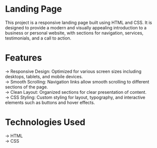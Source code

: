 # Landing Page

This project is a responsive landing page built using HTML and CSS. It is designed to provide a modern and visually appealing introduction to a business or personal website, with sections for navigation, services, testimonials, and a call to action.

# Features

-> Responsive Design: Optimized for various screen sizes including desktops, tablets, and mobile devices.       
-> Smooth Scrolling: Navigation links allow smooth scrolling to different sections of the page.     
-> Clean Layout: Organized sections for clear presentation of content.           
-> CSS Styling: Custom styling for layout, typography, and interactive elements such as buttons and hover effects.

# Technologies Used

-> HTML       
-> CSS
